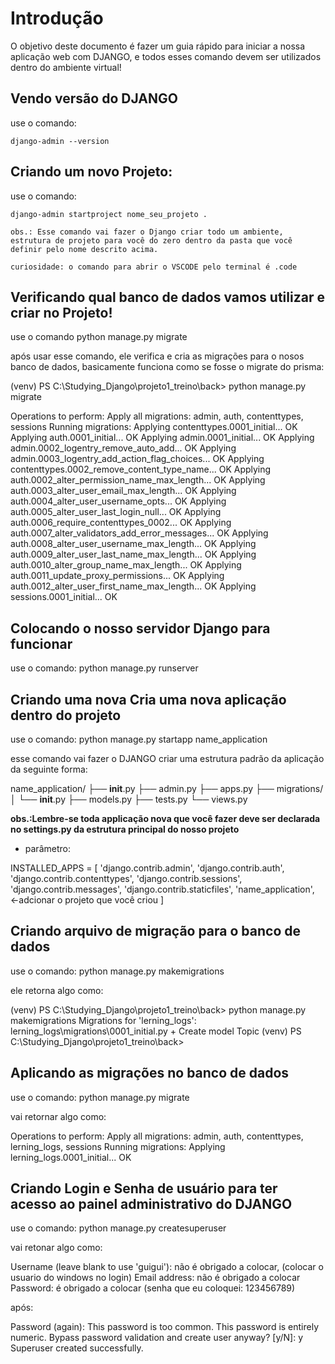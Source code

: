 # Introdução

O objetivo deste documento é fazer um guia rápido para iniciar a nossa aplicação web com DJANGO, e todos esses comando devem ser utilizados dentro do ambiente virtual!

## Vendo versão do DJANGO

use o comando:

    django-admin --version

## Criando um novo Projeto: 

use o comando:

    django-admin startproject nome_seu_projeto . 

    obs.: Esse comando vai fazer o Django criar todo um ambiente, estrutura de projeto para você do zero dentro da pasta que você definir pelo nome descrito acima.

    curiosidade: o comando para abrir o VSCODE pelo terminal é .code

## Verificando qual banco de dados vamos utilizar e criar no Projeto!

use o comando python manage.py migrate

após usar esse comando, ele verifica e cria as migrações para o nosos banco de dados, basicamente funciona como se fosse o migrate do prisma:

(venv) PS C:\Studying_Django\projeto1_treino\back> python manage.py migrate                        
>>      
Operations to perform:
  Apply all migrations: admin, auth, contenttypes, sessions
Running migrations:
  Applying contenttypes.0001_initial... OK
  Applying auth.0001_initial... OK
  Applying admin.0001_initial... OK
  Applying admin.0002_logentry_remove_auto_add... OK
  Applying admin.0003_logentry_add_action_flag_choices... OK
  Applying contenttypes.0002_remove_content_type_name... OK
  Applying auth.0002_alter_permission_name_max_length... OK
  Applying auth.0003_alter_user_email_max_length... OK
  Applying auth.0004_alter_user_username_opts... OK
  Applying auth.0005_alter_user_last_login_null... OK
  Applying auth.0006_require_contenttypes_0002... OK
  Applying auth.0007_alter_validators_add_error_messages... OK
  Applying auth.0008_alter_user_username_max_length... OK
  Applying auth.0009_alter_user_last_name_max_length... OK
  Applying auth.0010_alter_group_name_max_length... OK
  Applying auth.0011_update_proxy_permissions... OK
  Applying auth.0012_alter_user_first_name_max_length... OK
  Applying sessions.0001_initial... OK

## Colocando o nosso servidor Django para funcionar

use o comando: python  manage.py runserver

## Criando uma nova Cria uma nova aplicação dentro do projeto

use o comando: python manage.py startapp name_application

esse comando vai fazer o DJANGO criar uma estrutura padrão da aplicação da seguinte forma:

name_application/
├── __init__.py
├── admin.py
├── apps.py
├── migrations/
│   └── __init__.py
├── models.py
├── tests.py
└── views.py

**obs.:Lembre-se toda applicação nova que você fazer deve ser declarada no settings.py da estrutura principal do nosso projeto**

- parâmetro:

INSTALLED_APPS = [
  'django.contrib.admin',
  'django.contrib.auth',
  'django.contrib.contenttypes',
  'django.contrib.sessions',
  'django.contrib.messages',
  'django.contrib.staticfiles',
  'name_application', <-adcionar o projeto que você criou 
]

## Criando arquivo de migração para o banco de dados

use o comando: python manage.py makemigrations

ele retorna algo como:

  (venv) PS C:\Studying_Django\projeto1_treino\back> python manage.py makemigrations
  Migrations for 'lerning_logs':
    lerning_logs\migrations\0001_initial.py
      + Create model Topic
  (venv) PS C:\Studying_Django\projeto1_treino\back> 

## Aplicando as migrações no banco de dados

use o comando: python manage.py migrate

vai retornar algo como:

  Operations to perform:
    Apply all migrations: admin, auth, contenttypes, lerning_logs, sessions
  Running migrations:
    Applying lerning_logs.0001_initial... OK

## Criando Login e Senha de usuário para ter acesso ao painel administrativo do DJANGO

use o comando: python manage.py createsuperuser

vai retonar algo como:

  Username (leave blank to use 'guigui'): não é obrigado a colocar, (colocar o usuario do windows no login)
  Email address: não é obrigado a colocar
  Password: é obrigado a colocar (senha que eu coloquei: 123456789)

após: 

  Password (again): 
  This password is too common.
  This password is entirely numeric.
  Bypass password validation and create user anyway? [y/N]: y
  Superuser created successfully.